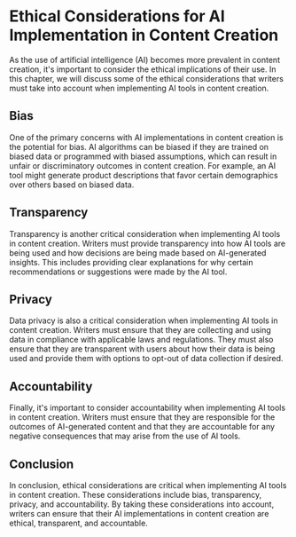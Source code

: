 Ethical Considerations for AI Implementation in Content Creation
===========================================================================================================================

As the use of artificial intelligence (AI) becomes more prevalent in content creation, it's important to consider the ethical implications of their use. In this chapter, we will discuss some of the ethical considerations that writers must take into account when implementing AI tools in content creation.

Bias
----

One of the primary concerns with AI implementations in content creation is the potential for bias. AI algorithms can be biased if they are trained on biased data or programmed with biased assumptions, which can result in unfair or discriminatory outcomes in content creation. For example, an AI tool might generate product descriptions that favor certain demographics over others based on biased data.

Transparency
------------

Transparency is another critical consideration when implementing AI tools in content creation. Writers must provide transparency into how AI tools are being used and how decisions are being made based on AI-generated insights. This includes providing clear explanations for why certain recommendations or suggestions were made by the AI tool.

Privacy
-------

Data privacy is also a critical consideration when implementing AI tools in content creation. Writers must ensure that they are collecting and using data in compliance with applicable laws and regulations. They must also ensure that they are transparent with users about how their data is being used and provide them with options to opt-out of data collection if desired.

Accountability
--------------

Finally, it's important to consider accountability when implementing AI tools in content creation. Writers must ensure that they are responsible for the outcomes of AI-generated content and that they are accountable for any negative consequences that may arise from the use of AI tools.

Conclusion
----------

In conclusion, ethical considerations are critical when implementing AI tools in content creation. These considerations include bias, transparency, privacy, and accountability. By taking these considerations into account, writers can ensure that their AI implementations in content creation are ethical, transparent, and accountable.
